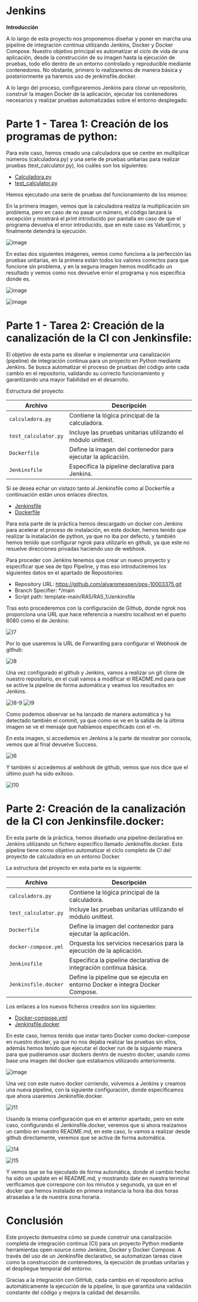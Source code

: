 # Jenkins

**Introducción**

A lo largo de esta proyecto nos proponemos diseñar y poner en marcha una pipeline de integración continua utilizando Jenkins, Docker y Docker Compose. Nuestro objetivo principal es automatizar el ciclo de vida de una aplicación, desde la construcción de su imagen hasta la ejecución de pruebas, todo ello dentro de un entorno controlado y reproducible mediante contenedores. No obstante, primero lo realizaremos de manera básica y posteriormente ya haremos uso de jenkinsfile.docker.

A lo largo del proceso, configuraremos Jenkins para clonar un repositorio, construir la imagen Docker de la aplicación, ejecutar los contenedores necesarios y realizar pruebas automatizadas sobre el entorno desplegado. 

# Parte 1 - Tarea 1: Creación de los programas de python:

Para este caso, hemos creado una calculadora que se centre en multiplicar números (calculadora.py) y una serie de pruebas unitarias para realizar pruebas (test_calculator.py), los cuáles son los siguientes:

- [Calculadora.py](https://github.com/Aro27/Proyectos/blob/main/Jenkins/calculadora.py)
- [test_calculator.py](https://github.com/Aro27/Proyectos/blob/main/Jenkins/test_calculator.py)

Hemos ejecutado una serie de pruebas del funcionamiento de los mismos:

En la primera imagen, vemos que la calculadora realiza la multiplicación sin problema, pero en caso de no pasar un número, el código lanzará la excepción y mostrará el print introducido por pantalla en caso de que el programa devuelva el error introducido, que en este caso es ValueError, y finalmente detendrá la ejecución.

![image](https://github.com/user-attachments/assets/12eed50c-e8c6-4ca3-9262-90da07940dfa)

En estas dos siguientes imágenes, vemos como funciona a la perfección las pruebas unitarias, en la primera están todos los valores correctos para que funcione sin problema, y en la seguna imagen hemos modificado un resultado y vemos como nos devuelve error el programa y nos especifica donde es.

![image](https://github.com/user-attachments/assets/c03a1550-c54a-482d-be47-ecffa3653718)

![image](https://github.com/user-attachments/assets/8b95dbcb-8348-49cc-ab7f-74452e769169)

# Parte 1 - Tarea 2: Creación de la canalización de la CI con Jenkinsfile:

El objetivo de esta parte es diseñar e implementar una canalización (pipeline) de integración continua para un proyecto en Python mediante Jenkins. Se busca automatizar el proceso de pruebas del código ante cada cambio en el repositorio, validando su correcto funcionamiento y garantizando una mayor fiabilidad en el desarrollo.

Estructura del proyecto:

| Archivo              | Descripción                                                    |
| -------------------- | -------------------------------------------------------------- |
| `calculadora.py`      | Contiene la lógica principal de la calculadora.                |
| `test_calculator.py` | Incluye las pruebas unitarias utilizando el módulo unittest. |
| `Dockerfile`         | Define la imagen del contenedor para ejecutar la aplicación.   |
| `Jenkinsfile`        | Especifica la pipeline declarativa para Jenkins.               |

Si se desea echar un vistazo tanto al Jenkinsfile como al Dockerfile a continuación están unos enlaces directos.

- [Jenkinsfile](https://github.com/Aro27/Proyectos/blob/main/Jenkins/Jenkinsfile)
- [Dockerfile](https://github.com/Aro27/Proyectos/blob/main/Jenkins/Dockerfile)

Para esta parte de la práctica hemos descargado un docker con Jenkins para acelerar el proceso de instalación, en este docker, hemos tenido que realizar la instalación de python, ya que no iba por defecto, y también hemos tenido que configurar ngrok para utilizarlo en github, ya que este no resuelve direcciones privadas haciendo uso de webhook.

Para proceder con Jenkins tenemos que crear un nuevo proyecto y especificar que sea de tipo Pipeline, y tras eso introduciremos los siguientes datos en el apartado de Repositories:

- Repository URL: https://github.com/alvaromespen/pps-10003375.git
- Branch Specifier: */main
- Script path: template-main/RA5/RA5_1/Jenkinsfile

Tras esto procederemos con la configuración de Github, donde ngrok nos proporciona una URL que hace referencia a nuestro localhost en el puerto 8080 como el de Jenkins:

![I7](./Assets/7.png)

Por lo que usaremos la URL de Forwarding para configurar el Webhook de github:

![I8](./Assets/8.png)

Una vez configurado el github y Jenkins, vamos a realizar un git clone de nuestro repositorio, en el cuál vamos a modificar el README.md para que se active la pipeline de forma automática y veamos los resultados en Jenkins.

![I8-9](./Assets/8-9.png)
![I9](./Assets/9.png)

Como podemos observar se ha lanzado de manera automática y ha detectado también el commit, ya que como se ve en la salida de la última imagen se ve el mensaje que habíamos especificado con el -m.

En esta imagen, si accedemos en Jenkins a la parte de mostrar por consola, vemos que al final devuelve Success.

![I6](./Assets/6.png)

Y también si accedemos al webhook de github, vemos que nos dice que el último push ha sido exitoso.

![I10](./Assets/10.png)

# Parte 2: Creación de la canalización de la CI con Jenkinsfile.docker:

En esta parte de la práctica, hemos diseñado una pipeline declarativa en Jenkins utilizando un fichero específico llamado Jenkinsfile.docker. Esta pipeline tiene como objetivo automatizar el ciclo completo de CI del proyecto de calculadora en un entorno Docker.

La estructura del proyecto en esta parte es la siguiente:

| Archivo              | Descripción                                                                   |
| -------------------- | ----------------------------------------------------------------------------- |
| `calculadora.py`      | Contiene la lógica principal de la calculadora.                               |
| `test_calculator.py` | Incluye las pruebas unitarias utilizando el módulo unittest.                |
| `Dockerfile`         | Define la imagen del contenedor para ejecutar la aplicación.                  |
| `docker-compose.yml` | Orquesta los servicios necesarios para la ejecución de la aplicación.         |
| `Jenkinsfile`        | Especifica la pipeline declarativa de integración continua básica.            |
| `Jenkinsfile.docker` | Define la pipeline que se ejecuta en entorno Docker e integra Docker Compose. |

Los enlaces a los nuevos ficheros creados son los siguientes:

- [Docker-compose.yml](https://github.com/Aro27/Proyectos/blob/main/Jenkins/docker-compose.yml)
- [Jenkinsfile.docker](https://github.com/Aro27/Proyectos/blob/main/Jenkins/Jenkinsfile.docker)

En este caso, hemos tenido que instar tanto Docker como docker-compose en nuestro docker, ya que no nos dejaba realizar las pruebas sin ellos, además hemos tenido que ejecutar el docker run de la siguiente manera para que pudieramos usar dockers dentro de nuestro docker, usando como base una imagen del docker que estabamos utilizando anteriormente.

![image](https://github.com/user-attachments/assets/49e43893-de43-4dc9-bc8f-106f3d883a5e)

Una vez con este nuevo docker corriendo, volvemos a Jenkins y creamos una nueva pipeline, con la siguiente configuración, donde especificamos que ahora usaremos Jenkinsfile.docker.

![I11](./Assets/11.png)

Usando la misma configuración que en el anterior apartado, pero en este caso, configurando el Jenkinsfile.docker, veremos que si ahora reaizamos un cambio en nuestro README.md, en este caso, lo vamos a realizar desde github directamente, veremos que se activa de forma automática.

![I14](./Assets/14.png)

![I15](./Assets/15.png)

Y vemos que se ha ejecutado de forma automática, donde el cambio hecho ha sido un update en el README.md, y mostrando date en nuestra terminal verificamos que correspone con los minutos y segunods, ya que en el docker que hemos instalado en primera instancia la hora iba dos horas atrasadas a la de nuestra zona horaria.

# Conclusión

Este proyecto demuestra cómo se puede construir una canalización completa de integración continua (CI) para un proyecto Python mediante herramientas open-source como Jenkins, Docker y Docker Compose. A través del uso de un Jenkinsfile declarativo, se automatizan tareas clave como la construcción de contenedores, la ejecución de pruebas unitarias y el despliegue temporal del entorno.

Gracias a la integración con GitHub, cada cambio en el repositorio activa automáticamente la ejecución de la pipeline, lo que garantiza una validación constante del código y mejora la calidad del desarrollo.
